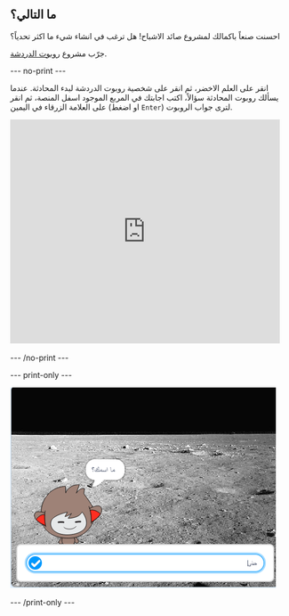 ## ما التالي؟

احسنت صنعاً باكمالك لمشروع صائد الاشباح! هل ترغب في انشاء شيء ما اكثر تحدياً؟

جرّب مشروع [روبوت الدردشة](https://projects.raspberrypi.org/en/projects/chatbot?utm_source=pathway&utm_medium=whatnext&utm_campaign=projects).

\--- no-print \---

انقر على العلم الاخضر، ثم انقر على شخصية روبوت الدردشة لبدء المحادثة. عندما يسألك روبوت المحادثة سؤالاً، اكتب اجابتك في المربع الموجود اسفل المنصة، ثم انقر على العلامة الزرقاء في اليمين (او اضغط `Enter`) لترى جواب الروبوت.

<div class="scratch-preview">
  <iframe allowtransparency="true" width="485" height="402" src="https://scratch.mit.edu/projects/embed/248864190/?autostart=false" 
  frameborder="0" scrolling="no"></iframe>
</div>

\--- /no-print \---

\--- print-only \---

![المشروع كامل](images/chatbot-preview.png)

\--- /print-only \---